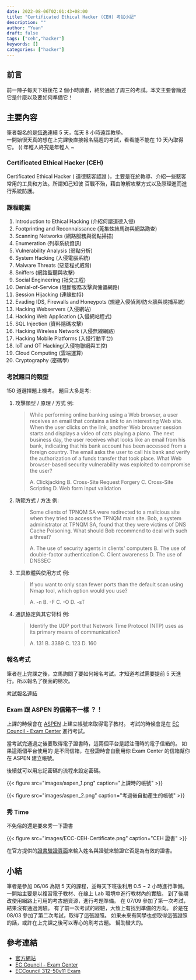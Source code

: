 ```yaml
---
date: 2022-08-06T02:01:43+08:00
title: "Certificated Ethical Hacker (CEH) 考試小記"
description: ""
author: "Yuan"
draft: false
tags: ["ceh","hacker"]
keywords: []
categories: ["hacker"]
---
```


## 前言

前一陣子每天下班後花 2 個小時讀書，終於通過了周三的考試。本文主要會簡述它是什麼以及要如何準備它！

<!--more-->

## 主要內容

筆者報名的是[恆逸][2]連續 5 天，每天 8 小時遠距教學。  
一開始很天真的想在上完課後直接報名隔週的考試，看看能不能在 10 天內取得它。 (( 年輕人終究是年輕人 ~ 

### Certificated Ethical Hacker (CEH)

Certificated Ethical Hacker ( 道德駭客認證 )，主要是在於教導、介紹一些駭客常用的工具和方法。所謂知己知彼 百戰不殆，藉由瞭解攻擊方式以及原理進而進行系統防護。

### 課程範圍

1. Introduction to Ethical Hacking (介紹何謂道德入侵)
2. Footprinting and Reconnaissance (蒐集蛛絲馬跡與網路勘查)
3. Scanning Networks (網路服務與弱點掃描)
4. Enumeration (列舉系統資訊)
5. Vulnerability Analysis (弱點分析)
6. System Hacking (入侵電腦系統)
7. Malware Threats (惡意程式威脅)
8. Sniffers (網路監聽與攻擊)
9. Social Engineering (社交工程)
10. Denial-of-Service (阻斷服務攻擊與傀儡網路)
11. Session Hijacking (連線劫持)
12. Evading IDS, Firewalls and Honeypots (規避入侵偵測/防火牆與誘捕系統)
13. Hacking Webservers (入侵網站)
14. Hacking Web Application (入侵網站程式)
15. SQL Injection (資料隱碼攻擊)
16. Hacking Wireless Network (入侵無線網路)
17. Hacking Mobile Platforms (入侵行動平台)
18. IoT and OT Hacking(入侵物聯網與工控)
19. Cloud Computing (雲端運算)
20. Cryptography (密碼學)


### 考試題目的類型

150 道選擇題上機考。  題目大多是考:

1. 攻擊類型 / 原理 / 方式
	例:
	> While performing online banking using a Web browser, a user receives an email that contains a link to an interesting Web site. When the user clicks on the link, another Web browser session starts and displays a video of cats playing a piano. The next business day, the user receives what looks like an email from his bank, indicating that his bank account has been accessed from a foreign country. The email asks the user to call his bank and verify the authorization of a funds transfer that took place. What Web browser-based security vulnerability was exploited to compromise the user?
	>
	> A. Clickjacking
	B. Cross-Site Request Forgery
	C. Cross-Site Scripting
	D. Web form input validation

2. 防範方式 / 方法
	例:
	> Some clients of TPNQM SA were redirected to a malicious site when they tried to access the TPNQM main site. Bob, a system administrator at TPNQM SA, found that they were victims of DNS Cache Poisoning.
What should Bob recommend to deal with such a threat?
	>
	>A. The use of security agents in clients' computers
	B. The use of double-factor authentication
	C. Client awareness
	D. The use of DNSSEC
3. 工具軟體與使用方式
	例:
	> If you want to only scan fewer ports than the default scan using Nmap tool, which option would you use?
	>
	> A. -n
	B. -F
	C. -O
	D. -sT
	
4. 通訊協定與其它背科
	例:
	> Identify the UDP port that Network Time Protocol (NTP) uses as its primary means of communication?
	>
	> A. 131
	B. 3389
	C. 123
	D. 160

### 報名考式

筆者在上完課之後，立馬詢問了要如何報名考試。才知道考試需要提前 5 天進行。所以報名了後面的梯次。

[考試報名連結][3]

### Exam 跟 ASPEN 的信箱不一樣 ？！

上課的時候會在 [ASPEN](https://aspen.eccouncil.org) 上建立帳號來取得電子教材。
考試的時候會是在 [EC Council - Exam Center][4] 進行考試。

當考試完通過之後要取得電子證書時，這兩個平台是認注冊時的電子信箱的。
如果這兩個平台使用的 是不同信箱，在發證時會自動用你 Exam Center  的信箱幫你在 ASPEN 建立帳號。

後續就可以用忘記密碼的流程來設定密碼。

{{< figure src="images/aspen_1.png" caption="上課時的帳號" >}}

{{< figure src="images/aspen_2.png" caption="考過後自動產生的帳號" >}}


### 秀 Time

不免俗的還是要來秀一下證書

{{< figure src="images/ECC-CEH-Certificate.png" caption="CEH 證書" >}}

在官方提供的[證書驗證頁面][1]來輸入姓名與證號來驗證它否是為有效的證書。

## 小結

筆者是參加 06/06 為期 5 天的課程，並每天下班後利用 0.5 ~ 2 小時進行準備。
一開始主要是以複習電子教材、在線上 Lab 環境中進行教材內的實驗。
到了後期改使用網路上可用的考古題資源，進行考題準備。
在 07/09 參加了第一次考試，結果沒有通過測驗。
有了前一次考試的經驗，大致上有找到準備的方向。
於是在 08/03 參加了第二次考試，取得了這張證照。
如果未來有同學也想取得這張證照的話，或許在上完課之後可以專心的刷考古題。
幫助蠻大的。

## 參考連結

- [官方網站](https://www.eccouncil.org/programs/certified-ethical-hacker-ceh/)
-  [EC Council - Exam Center][4]
- [ECCouncil 312-50v11 Exam][5]

[1]:https://aspen.eccouncil.org/VerifyBadge?type=certification&a=ML2/I/iEhBS2vf5FeUb5KKu2z4yLzqefpujmqTkFBUE=
[2]:https://www.uuu.com.tw/Course/Show/300/EC-Council-CEH駭客技術專家認證課程
[3]:https://www.uuu.com.tw/Forms/ClassPicker/SelectRedhatExams
[4]:https://www.eccexam.com
[5]:https://www.examtopics.com/exams/eccouncil/312-50v11[]()